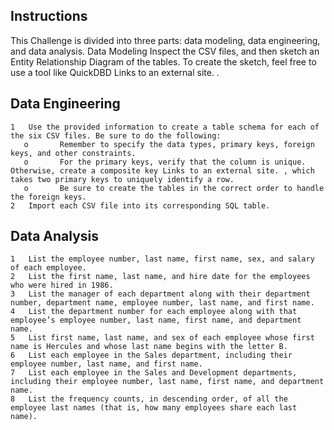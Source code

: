 ## Instructions
This Challenge is divided into three parts: data modeling, data engineering, and data analysis.
Data Modeling
Inspect the CSV files, and then sketch an Entity Relationship Diagram of the tables. To create the sketch, feel free to use a tool like QuickDBD
Links to an external site.
.
## Data Engineering
	1	Use the provided information to create a table schema for each of the six CSV files. Be sure to do the following:
	   o	   Remember to specify the data types, primary keys, foreign keys, and other constraints.
	   o	   For the primary keys, verify that the column is unique. Otherwise, create a composite key Links to an external site. , which takes two primary keys to uniquely identify a row.
	   o	   Be sure to create the tables in the correct order to handle the foreign keys.
	2	Import each CSV file into its corresponding SQL table.

## Data Analysis
	1	List the employee number, last name, first name, sex, and salary of each employee.
	2	List the first name, last name, and hire date for the employees who were hired in 1986.
	3	List the manager of each department along with their department number, department name, employee number, last name, and first name.
	4	List the department number for each employee along with that employee’s employee number, last name, first name, and department name.
	5	List first name, last name, and sex of each employee whose first name is Hercules and whose last name begins with the letter B.
	6	List each employee in the Sales department, including their employee number, last name, and first name.
	7	List each employee in the Sales and Development departments, including their employee number, last name, first name, and department name.
	8	List the frequency counts, in descending order, of all the employee last names (that is, how many employees share each last name).


